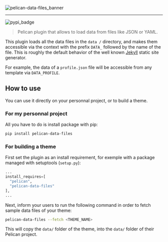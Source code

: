 ![pelican-data-files_banner](https://user-images.githubusercontent.com/29121316/99832308-a29d3a80-2b60-11eb-9e44-1ba3438bbe6b.png)

---

<!-- markdownlint-disable MD041 -->
![pypi_badge](https://img.shields.io/pypi/v/pelican-data-files?logo=pypi&logoColor=yellow&style=for-the-badge)

> Pelican plugin that allows to load data from files like JSON or YAML.

This plugin loads all the data files in the `data /` directory, and makes them accessible via the context with the prefix `DATA_` followed by the name of the file. This is roughly the default behavior of the well known [Jekyll](https://jekyllrb.com/) static site generator.

For example, the data of a `profile.json` file will be accessible from any template via `DATA_PROFILE`.

## How to use

You can use it directly on your personnal project, or to build a theme.

### For my personnal project

All you have to do is install package with pip:

```bash
pip install pelican-data-files
```

### For building a theme

First set the plugin as an install requirement, for exemple with a package managed with setuptools (`setup.py`):

```python
...
install_requires=[
  "pelican",
  "pelican-data-files"
],
...
```

Next, inform your users to run the following command in order to fetch sample data files of your theme:

```bash
pelican-data-files --fetch <THEME_NAME>
```

This will copy the `data/` folder of the theme, into the `data/` folder of their Pelican project.
